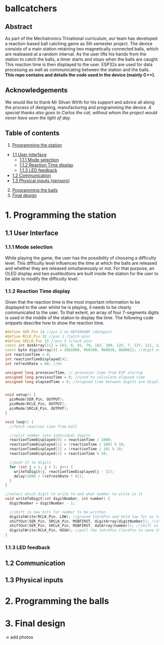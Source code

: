 # ballcatchers

## Abstract

As part of the Mechatronics Trinational curriculum, our team has developed a reaction-based ball catching game as 5th semester project. The device consists of a main station retaining two magnetically connected balls, which are realeased at a random interval. As the user lifts his hands from the station to catch the balls, a timer starts and stops when the balls are caught. This reaction time is then displayed to the user. ESP32s are used for data processing as well as communicating between the station and the balls.  
**This repo contains and details the code used in the device (mainly C++).**

## Acknowledgements
We would like to thank Mr Silvan Wirth for his support and advice all along the process of designing, manufacturing and programming the device.
*A special thanks also goes to Carlos the cat, without whom the project would never have seen the light of day.*

## Table of contents

1. [Programming the station](https://github.com/srkdt/ballcatchers#1-Programming-the-station)
  - [1.1 User interface](https://github.com/srkdt/ballcatchers#1-Programming-the-station/#11-Programming-the-interface)
    - [1.1.1 Mode selection](https://github.com/srkdt/ballcatchers#1-Programming-the-station/#111-Mode-selection)
    - [1.1.2 Reaction Time display](https://github.com/srkdt/ballcatchers#1-Programming-the-station/#112-Reaction-Time-display)
    - [1.1.3 LED feedback](https://github.com/srkdt/ballcatchers#1-Programming-the-station/#113-LED-feedback)
  - [1.2 Communication](https://github.com/srkdt/ballcatchers#1-Programming-the-station#12-Communication)
  - [1.3 Physical inputs (sensors)](https://github.com/srkdt/ballcatchers#1-Programming-the-station#13Physical-inputs-(sensors))
2. [Programming the balls](https://github.com/srkdt/ballcatchers#1-Programming-the-station#2-Programming-the-balls)
3. [Final design](https://github.com/srkdt/ballcatchers#1-Programming-the-station#3-Final-design)


# 1. Programming the station
## 1.1 User Interface
### 1.1.1 Mode selection
While playing the game, the user has the possibility of choosing a difficulty level. This difficulty level influences the time at which the balls are released and whether they are released simultaneously or not. For that purpose, an OLED display and two pushbuttons are built inside the station for the user to be able to modify the difficulty level. 

### 1.1.2 Reaction Time display
Given that the reaction time is the most important information to be displayed to the user whilst he is playing, it needs to be clearly communicated to the user. To that extent, an array of four 7-segments digits is used in the middle of the station to display the time. The following code snippets describe how to show the reaction time.

```C++
#define SER_Pin 14 //pin 2 on HEF4894BP (datapin)
#define RCLK_Pin 32 //pin 1 (latch pin)
#define SRCLK_Pin 15 //pin 3 (clock pin)
const int datArray[11] = {63, 6, 91, 79, 102, 109, 125, 7, 127, 111, 128};//base 10 representations of bits for 0,1,2,3,4,5,6,7,8,9,.
const byte digitArray[4] = {0b1000, 0b0100, 0b0010, 0b0001}; //digit number (first four bits in the bit shifter)
int reactionTime = 0;
int reactionTimeDisplayed[4];
int refreshRate = 60; //Hz

unsigned long processorTime; // processor time from ESP startup
unsigned long previousTime = 0; //used to calculate elapsed time
unsigned long elapsedTime = 0; //elapsed time between digits are displayed


void setup() {
  pinMode(SER_Pin, OUTPUT);
  pinMode(RCLK_Pin, OUTPUT);
  pinMode(SRCLK_Pin, OUTPUT);
}

void loop() {
  //fetch reaction time from ball

  //split number into individual digits
  reactionTimeDisplayed[0] = reactionTime / 1000;
  reactionTimeDisplayed[1] = (reactionTime / 100) % 10;
  reactionTimeDisplayed[2] = (reactionTime / 10) % 10;
  reactionTimeDisplayed[3] = reactionTime % 10;

  //push it to digits
  for (int j = 1; j < 5; j++) {
    writeToDigit(j, reactionTimeDisplayed[j - 1]);
    delay(1000 / (refreshRate * 4));
  }
}

//select which digit to write to and what number to write in it
void writeToDigit(int digitNumber, int number) {
  digitNumber = digitNumber - 1;

  //shift in new bits for number to be written
  digitalWrite(RCLK_Pin, LOW); //ground latchPin and hold low for as long as data is transmitted
  shiftOut(SER_Pin, SRCLK_Pin, MSBFIRST, digitArray[digitNumber]); //shift in which digit to write to (4 first bits)
  shiftOut(SER_Pin, SRCLK_Pin, MSBFIRST, datArray[number]); //shift in the actual number (8 last bits)
  digitalWrite(RCLK_Pin, HIGH); //pull the latchPin clockPin to save the data
}
```

### 1.1.3 LED feedback

## 1.2 Communication

## 1.3 Physical inputs

# 2. Programming the balls

# 3. Final design
-> add photos

